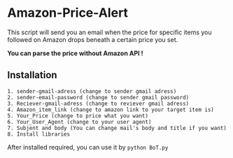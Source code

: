 # Amazon-Price-Alert

This script will send you an email when the price for specific items you followed on Amazon drops beneath a certain price you set.


**You can parse the price without Amazon API !**





## Installation

	1. sender-gmail-adress (change to sender gmail adress)
	2. sender-email-password (change to sender gmail password)
	3. Reciever-gmail-adress (change to reviever gmail adress)
	4. Amazon_item_link (change to amazon link to your target item is)
	5. Your_Price (change to price what you want)
	6. Your_User_Agent (change to your user agent)
	7. Subjent and body (You can change mail's body and title if you want)
	8. İnstall libraries


After installed required, you can use it by
`python BoT.py`
